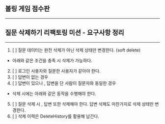 

## 볼링 게임 점수판

--- 
## 질문 삭제하기 리팩토링 미션 - 요구사항 정리

---
1. [ ] 질문 데이터는 완전 삭제가 아닌 삭제 상태만 변경한다. (soft delete)
- 아래와 같은 조건을 충족 시 삭제가 가능하다.
2. [ ] 로그인 사용자와 질문한 사용자가 같아야 한다.
3. [ ] 답변이 없는 경우
4. [ ] 답변이 있으나 , 답변을 단 사람이 질문자와 동일한 경우 

- 삭제 시에는 아래와 같은 동작을 수행해야 한다.

5. [ ] 질문 삭제 시 , 답변 또한 삭제해야 한다. 답변 삭제도 마찬가지로 삭제 상태만 변경한다. 
6. [ ] 삭제 이력은 DeleteHistory를 활용해 남긴다. 

